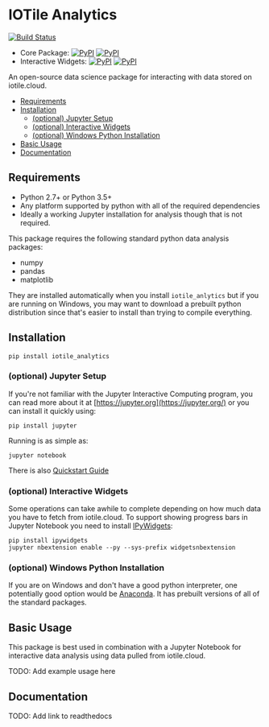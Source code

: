 # IOTile Analytics

[![Build Status](https://travis-ci.org/iotile/iotile_analytics.svg?branch=master)](https://travis-ci.org/iotile/iotile_analytics)

- Core Package: [![PyPI](https://img.shields.io/pypi/v/iotile_analytics_core.svg?style=plastic)](https://pypi.python.org/pypi/iotile-analytics-core) [![PyPI](https://img.shields.io/pypi/pyversions/iotile_analytics_core.svg?style=plastic)](https://github.com/iotile/iotile_analytics)
- Interactive Widgets: [![PyPI](https://img.shields.io/pypi/v/iotile_analytics_interactive.svg?style=plastic)](https://pypi.python.org/pypi/iotile-analytics-interactive) [![PyPI](https://img.shields.io/pypi/pyversions/iotile_analytics_interactive.svg?style=plastic)](https://github.com/iotile/iotile_analytics)

An open-source data science package for interacting with data stored on
iotile.cloud.  

<!-- MarkdownTOC autolink="true" bracket="round"-->

- [Requirements](#requirements)
- [Installation](#installation)
    - [\(optional\) Jupyter Setup](#optional-jupyter-setup)
    - [\(optional\) Interactive Widgets](#optional-interactive-widgets)
    - [\(optional\) Windows Python Installation](#optional-windows-python-installation)
- [Basic Usage](#basic-usage)
- [Documentation](#documentation)

<!-- /MarkdownTOC -->


## Requirements

- Python 2.7+ or Python 3.5+
- Any platform supported by python with all of the required dependencies
- Ideally a working Jupyter installation for analysis though that is not
  required.

This package requires the following standard python data analysis packages:

- numpy
- pandas
- matplotlib

They are installed automatically when you install `iotile_anlytics` but if you
are running on Windows, you may want to download a prebuilt python distribution
since that's easier to install than trying to compile everything.

## Installation

```shell
pip install iotile_analytics
```

### (optional) Jupyter Setup

If you're not familiar with the Jupyter Interactive Computing program, you can
read more about it at [https://jupyter.org](https://jupyter.org/) or you can
install it quickly using:

```
pip install jupyter
```

Running is as simple as:

```
jupyter notebook
```

There is also [Quickstart Guide](https://jupyter.readthedocs.io/en/latest/content-quickstart.html)

### (optional) Interactive Widgets

Some operations can take awhile to complete depending on how much data you have
to fetch from iotile.cloud.  To support showing progress bars in Jupyter
Notebook you need to install [IPyWidgets](https://ipywidgets.readthedocs.io/en/latest/):

```shell
pip install ipywidgets
jupyter nbextension enable --py --sys-prefix widgetsnbextension
```

### (optional) Windows Python Installation

If you are on Windows and don't have a good python interpreter, one potentially
good option would be [Anaconda](https://www.anaconda.com/download/).  It has
prebuilt versions of all of the standard packages.  

## Basic Usage

This package is best used in combination with a Jupyter Notebook for
interactive data analysis using data pulled from iotile.cloud.  

TODO: Add example usage here

## Documentation

TODO: Add link to readthedocs

